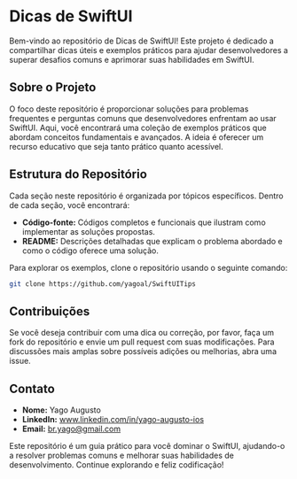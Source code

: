 # Dicas de SwiftUI

Bem-vindo ao repositório de Dicas de SwiftUI! Este projeto é dedicado a compartilhar dicas úteis e exemplos práticos para ajudar desenvolvedores a superar desafios comuns e aprimorar suas habilidades em SwiftUI.

## Sobre o Projeto

O foco deste repositório é proporcionar soluções para problemas frequentes e perguntas comuns que desenvolvedores enfrentam ao usar SwiftUI. Aqui, você encontrará uma coleção de exemplos práticos que abordam conceitos fundamentais e avançados. A ideia é oferecer um recurso educativo que seja tanto prático quanto acessível.

## Estrutura do Repositório

Cada seção neste repositório é organizada por tópicos específicos. Dentro de cada seção, você encontrará:

- **Código-fonte:** Códigos completos e funcionais que ilustram como implementar as soluções propostas.
- **README:** Descrições detalhadas que explicam o problema abordado e como o código oferece uma solução.

Para explorar os exemplos, clone o repositório usando o seguinte comando:

```bash
git clone https://github.com/yagoal/SwiftUITips
```

## Contribuições

Se você deseja contribuir com uma dica ou correção, por favor, faça um fork do repositório e envie um pull request com suas modificações. Para discussões mais amplas sobre possíveis adições ou melhorias, abra uma issue.


## Contato

- **Nome:** Yago Augusto
- **LinkedIn:** www.linkedin.com/in/yago-augusto-ios
- **Email:** br.yago@gmail.com


Este repositório é um guia prático para você dominar o SwiftUI, ajudando-o a resolver problemas comuns e melhorar suas habilidades de desenvolvimento. Continue explorando e feliz codificação!
